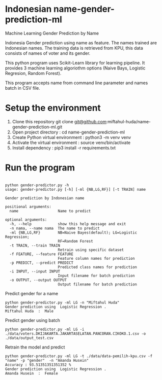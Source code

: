 # Indonesian name-gender-prediction-ml
Machine Learning Gender Prediction by Name

Indonesia Gender prediction using name as feature. The names trained are Indonesian names. The training data is retrieved from KPU, this data consists of names of voter and its gender.

This python program uses Scikit-Learn library for learning pipeline. It provides 3 machine learning algoriothm options (Naive Bays, Logistic Regresion, Random Forest).

This program accepts name from command line parameter and names batch in CSV file.

# Setup the environment
1. Clone this repository git clone git@github.com:miftahul-huda/name-gender-prediction-ml.git
2. Open project directory : cd name-gender-prediction-ml
3. Create Python virtual environment : python3 -m venv venv
4. Activate the virtual environment : source venv/bin/activate
5. Install dependency : pip3 install -r requirements.txt

# Run the program

```

python gender-predictor.py -h
usage: gender-predictor.py [-h] [-ml {NB,LG,RF}] [-t TRAIN] name

Gender prediction by Indonesian name

positional arguments:
  name                  Name to predict

optional arguments:
  -h, --help            show this help message and exit
  -n nama, --name nama  The name to predict
  -ml {NB,LG,RF}        NB=Naive Bayes(default); LG=Logistic Regression;
                        RF=Random Forest
  -t TRAIN, --train TRAIN
                        Retrain using specific dataset
  -f FEATURE, --feature FEATURE
                        Feature column names for prediction
  -p PREDICT, --predict PREDICT
                        Predicted class names for prediction
  -i INPUT, --input INPUT
                        Input filename for batch prediction
  -o OUTPUT, --output OUTPUT
                        Output filename for batch prediction

```
Predict gender for a name

```
python gender-predictor.py -ml LG -n "Miftahul Huda"
Gender prediction using  Logistic Regression .
Miftahul Huda  :  Male

```
Predict gender using batch

```
python gender-predictor.py -ml LG -i ./data/voters.DKIJAKARTA.JAKARTASELATAN.PANCORAN.CIKOKO.1.csv -o ./data/output_test.csv
```
Retrain the model and predict
```
python gender-predictor.py -ml LG -t ./data/data-pemilih-kpu.csv -f "name" -p "gender"  -n "Amanda Husein"
Accuracy : 93.51351351351352 %
Gender prediction using  Logistic Regression .
Amanda Husein  :  Female

```

